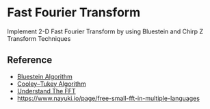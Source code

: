 # Fast Fourier Transform

Implement 2-D Fast Fourier Transform by using Bluestein and Chirp Z Transform Techniques


Reference
----------
- [Bluestein Algorithm](https://ipfs.io/ipfs/QmXoypizjW3WknFiJnKLwHCnL72vedxjQkDDP1mXWo6uco/wiki/Bluestein's_FFT_algorithm.html)
- [Cooley–Tukey Algorithm](https://ipfs.io/ipfs/QmXoypizjW3WknFiJnKLwHCnL72vedxjQkDDP1mXWo6uco/wiki/Cooley–Tukey_FFT_algorithm.html)
- [Understand The FFT](http://jakevdp.github.io/blog/2013/08/28/understanding-the-fft/)
- https://www.nayuki.io/page/free-small-fft-in-multiple-languages
